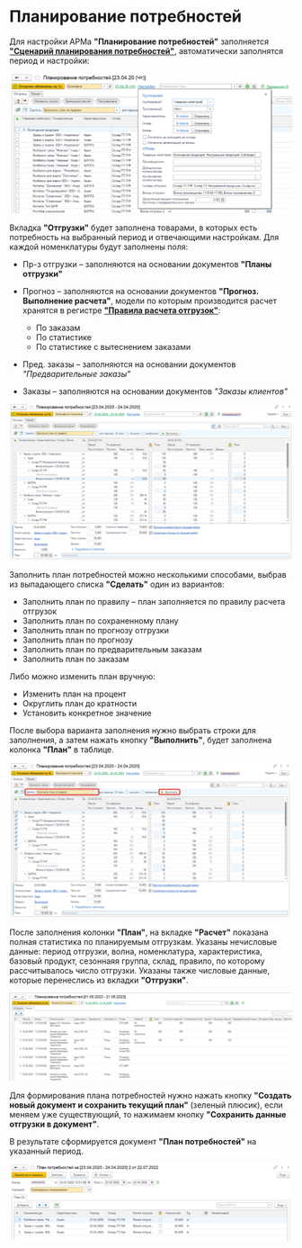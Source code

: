 # Планирование потребностей

Для настройки АРМа **"Планирование потребностей"** заполняется [**"Сценарий планирования потребностей"**](NeedsPlanningScenarios.md), автоматически заполнятся период и настройки:

[![1][1]][1]

Вкладка **"Отгрузки"** будет заполнена товарами, в которых есть потребность на выбранный период и отвечающими настройкам. Для каждой номенклатуры будут заполнены поля:

- Пр-з отгрузки – заполняются на основании документов **"Планы отгрузки"**
- Прогноз – заполняются на основании документов **"Прогноз. Выполнение расчета"**, модели по которым производится расчет хранятся в регистре [**"Правила расчета отгрузок"**](RulesForCalculatingShipments.md):

    - По заказам
    - По статистике
    - По статистике с вытеснением заказами

- Пред. заказы – заполняются на основании документов *"Предварительные заказы"*
- Заказы – заполняются на основании документов *"Заказы клиентов"*

[![2][2]][2]

Заполнить план потребностей можно несколькими способами, выбрав из выпадающего списка **"Сделать"** один из вариантов:

- Заполнить план по правилу – план заполняется по правилу расчета отгрузок
- Заполнить план по сохраненному плану
- Заполнить план по прогнозу отгрузки
- Заполнить план по прогнозу
- Заполнить план по предварительным заказам
- Заполнить план по заказам

Либо можно изменить план вручную:

- Изменить план на процент
- Округлить план до кратности
- Установить конкретное значение

После выбора варианта заполнения нужно выбрать строки для заполнения, а затем нажать кнопку **"Выполнить"**, будет заполнена колонка **"План"** в таблице.

[![3][3]][3]

После заполнения колонки **"План"**, на вкладке **"Расчет"** показана полная статистика по планируемым отгрузкам. Указаны нечисловые данные: период отгрузки, волна, номенклатура, характеристика, базовый продукт, сезоннаяя группа, склад, правило, по которому рассчитывалось число отгрузки. Указаны также числовые данные, которые перенеслись из вкладки **"Отгрузки"**. 

[![4][4]][4]

Для формирования плана потребностей нужно нажать кнопку **"Создать новый документ и сохранить текущий план"** (зеленый плюсик), если меняем уже существующий, то нажимаем кнопку **"Сохранить данные отгрузки в документ"**.

В результате сформируется документ **"План потребностей"** на указанный период.

[![5][5]][5]

[1]: NeedsPlanning.assets/1.png
[2]: NeedsPlanning.assets/2.png
[3]: NeedsPlanning.assets/3.png
[4]: NeedsPlanning.assets/4.png
[5]: NeedsPlanning.assets/5.png